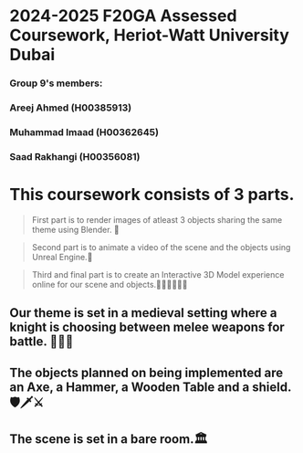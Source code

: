 # 2024-2025 F20GA Assessed Coursework, Heriot-Watt University Dubai

### Group 9's members:
### Areej Ahmed (H00385913)
### Muhammad Imaad (H00362645)
### Saad Rakhangi (H00356081) 

# This coursework consists of 3 parts. 
> First part is to render images of atleast 3 objects sharing the same theme using Blender. 🎨

> Second part is to animate a video of the scene and the objects using Unreal Engine.👾

> Third and final part is to create an Interactive 3D Model experience online for our scene and objects.👩🏻‍💻🧑🏻‍💻

## Our theme is set in a **medieval setting** where a knight is choosing between melee weapons for battle. 🏹🏰🤺
## The objects planned on being implemented are an Axe, a Hammer, a Wooden Table and a shield. 🛡️🗡️⚔️
## The scene is set in a bare room.🏛️

